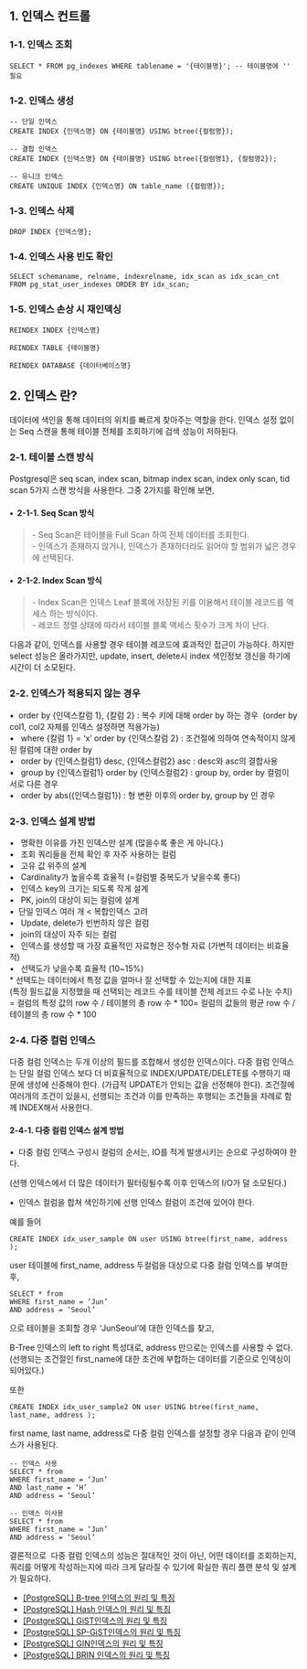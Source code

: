 ## 1\. 인덱스 컨트롤

### 1-1. 인덱스 조회 

```
SELECT * FROM pg_indexes WHERE tablename = '{테이블명}'; -- 테이블명에 '' 필요
```
### 1-2. 인덱스 생성 

```
-- 단일 인덱스
CREATE INDEX {인덱스명} ON {테이블명} USING btree({컬럼명});

-- 결합 인덱스
CREATE INDEX {인덱스명} ON {테이블명} USING btree({컬럼명1}, {컬럼명2});

-- 유니크 인덱스
CREATE UNIQUE INDEX {인덱스명} ON table_name ({컬럼명});
```
### 1-3. 인덱스 삭제

```
DROP INDEX {인덱스명};
```
### 1-4. 인덱스 사용 빈도 확인

```
SELECT schemaname, relname, indexrelname, idx_scan as idx_scan_cnt FROM pg_stat_user_indexes ORDER BY idx_scan;
```

### 1-5. 인덱스 손상 시 재인덱싱

```
REINDEX INDEX {인덱스명}

REINDEX TABLE {테이블명}

REINDEX DATABASE {데이터베이스명}
```

## 2\. 인덱스 란?

데이터에 색인을 통해 데이터의 위치를 빠르게 찾아주는 역할을 한다. 인덱스 설정 없이는 Seq 스캔을 통해 테이블 전체를 조회하기에 검색 성능이 저하된다.

### 2-1. 테이블 스캔 방식 

Postgresql은 seq scan, index scan, bitmap index scan, index only scan, tid scan 5가지 스캔 방식을 사용한다. 그중 2가지를 확인해 보면,

#### ▪  2-1-1. Seq Scan 방식

> \- Seq Scan은 테이블을 Full Scan 하여 전체 데이터를 조회한다.  
> \- 인덱스가 존재하지 않거나, 인덱스가 존재하더라도 읽어야 할 범위가 넓은 경우에 선택된다.

#### ▪  2-1-2. Index Scan 방식

> \- Index Scan은 인덱스 Leaf 블록에 저장된 키를 이용해서 테이블 레코드를 액세스 하는 방식이다.  
> \- 레코드 정렬 상태에 따라서 테이블 블록 액세스 횟수가 크게 차이 난다.

다음과 같이, 인덱스를 사용할 경우 테이블 레코드에 효과적인 접근이 가능하다. 하지만 select 성능은 올라가지만, update, insert, delete시 index 색인정보 갱신을 하기에 시간이 더 소모된다.

### 2-2. 인덱스가 적용되지 않는 경우

▪  order by {인덱스칼럼 1}, {칼럼 2} : 복수 키에 대해 order by 하는 경우  (order by col1, col2 자체를 인덱스 설정하면 적용가능)  
▪   where {칼럼 1} = ‘x’ order by {인덱스칼럼 2} : 조건절에 의하여 연속적이지 않게 된 컬럼에 대한 order by  
▪   order by {인덱스컬럼1} desc, {인덱스컬럼2} asc : desc와 asc의 결합사용  
▪   group by {인덱스컬럼1} order by {인덱스컬럼2} : group by, order by 컬럼이 서로 다른 경우  
▪   order by abs({인덱스컬럼1}) : 형 변환 이후의 order by, group by 인 경우

### 2-3. 인덱스 설계 방법

▪   명확한 이유를 가진 인덱스만 설계 (많을수록 좋은 게 아니다.)  
▪   조회 쿼리들을 전체 확인 후 자주 사용하는 컬럼  
▪   고유 값 위주의 설계  
▪   Cardinality가 높을수록 효율적 (=컬럼별 중복도가 낮을수록 좋다)  
▪   인덱스 key의 크기는 되도록 작게 설계  
▪   PK, join의 대상이 되는 컬럼에 설계  
▪  단일 인덱스 여러 개 < 복합인덱스 고려  
▪   Update, delete가 빈번하지 않은 컬럼  
▪   join의 대상이 자주 되는 컬럼  
▪   인덱스를 생성할 때 가장 효율적인 자료형은 정수형 자료 (가변적 데이터는 비효율적)  
▪   선택도가 낮을수록 효율적 (10~15%)  
\* 선택도는 데이터에서 특정 값을 얼마나 잘 선택할 수 있는지에 대한 지표  
(특정 필드값을 지정했을 때 선택되는 레코드 수를 테이블 전체 레코드 수로 나눈 수치)  
\= 컬럼의 특정 값의 row 수 / 테이블의 총 row 수 \* 100= 컬럼의 값들의 평균 row 수 / 테이블의 총 row 수 \* 100

### 2-4. 다중 컬럼 인덱스

다중 컬럼 인덱스는 두개 이상의 필드를 조합해서 생성한 인덱스이다. 다중 컬럼 인덱스는 단일 컬럼 인덱스 보다 더 비효율적으로 INDEX/UPDATE/DELETE를 수행하기 때문에 생성에 신중해야 한다. (가급적 UPDATE가 안되는 값을 선정해야 한다). 조건절에 여러개의 조건이 있을시, 선행되는 조건과 이를 만족하는 후행되는 조건들을 차례로 함께 INDEX해서 사용한다. 

#### 2-4-1. 다중 컬럼 인덱스 설계 방법

▪  다중 컬럼 인덱스 구성시 컬럼의 순서는, IO를 적게 발생시키는 순으로 구성하여야 한다.

(선행 인덱스에서 더 많은 데이터가 필터링될수록 이후 인덱스의 I/O가 덜 소모된다.)

▪  인덱스 컬럼을 합쳐 색인하기에 선행 인덱스 컬럼이 조건에 있어야 한다.

예를 들어

```
CREATE INDEX idx_user_sample ON user USING btree(first_name, address );
```

user 테이블에 first\_name, address 두컬럼을 대상으로 다중 컬럼 인덱스를 부여한 후,

```
SELECT * from 
WHERE first_name = ‘Jun’
AND address = ‘Seoul’
```

으로 테이블을 조회할 경우 ‘JunSeoul’에 대한 인덱스를 찾고,

B-Tree 인덱스의 left to right 특성대로, address 만으로는 인덱스를 사용할 수 없다. (선행되는 조건절인 first\_name에 대한 조건에 부합하는 데이터를 기준으로 인덱싱이 되어있다.)

또한 

```
CREATE INDEX idx_user_sample2 ON user USING btree(first_name, last_name, address );
```

first name, last name, address로 다중 컬럼 인덱스를 설정할 경우 다음과 같이 인덱스가 사용된다.

```
-- 인덱스 사용
SELECT * from 
WHERE first_name = ‘Jun’
AND last_name = ‘H’
AND address = ‘Seoul’

-- 인덱스 미사용
SELECT * from 
WHERE first_name = ‘Jun’
AND address = ‘Seoul’
```

결론적으로  다중 컬럼 인덱스의 성능은 절대적인 것이 아닌, 어떤 데이터를 조회하는지, 쿼리를 어떻게 작성하는지에 따라 크게 달라질 수 있기에 확실한 쿼리 플랜 분석 및 설계가 필요하다.

-   [\[PostgreSQL\] B-tree 인덱스의 원리 및 특징](https://junhkang.tistory.com/6)
-   [\[PostgreSQL\] Hash 인덱스의 원리 및 특징](https://junhkang.tistory.com/7)
-   [\[PostgreSQL\] GiST인덱스의 원리 및 특징](https://junhkang.tistory.com/8) 
-   [\[PostgreSQL\] SP-GiST인덱스의 원리 및 특징](https://junhkang.tistory.com/9) 
-   [\[PostgreSQL\] GIN인덱스의 원리 및 특징](https://junhkang.tistory.com/10)
-   [\[PostgreSQL\] BRIN 인덱스의 원리 및 특징](https://junhkang.tistory.com/11)